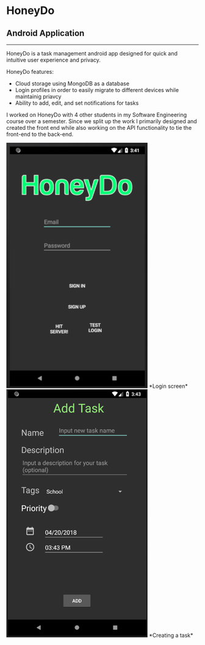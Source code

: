 
# HoneyDo
## Android Application
---
HoneyDo is a task management android app designed for quick and intuitive user experience and privacy.

HoneyDo features:

* Cloud storage using MongoDB as a database
* Login profiles in order to easily migrate to different devices while maintainig priavcy
* Ability to add, edit, and set notifications for tasks

I worked on HoneyDo with 4 other students in my Software Engineering course over a semester. Since we split up the work I primarily designed and created the front end while also working on the API functionality to tie the front-end to the back-end.

<div class="row">
	<div class="col-6">
		<img class="d-block img-fluid img-border" src="/static/images/honeyDo/HoneyDo_01.png">
		*Login screen*
	</div>
	<div class="col-6">
		<img class="d-block img-fluid img-border" src="/static/images/honeyDo/HoneyDo_03.png">
		*Creating a task*
	</div>
</div>